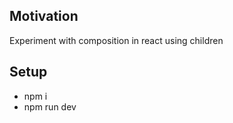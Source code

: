<h2>Motivation</h2>
Experiment with composition in react using children

<h2>Setup</h2>
<ul>
<li>npm i</li>
<li>npm run dev</li>
</ul>